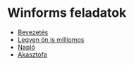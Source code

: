 # Winforms feladatok

- [Bevezetés](bevezetes.md)
- [Legyen ön is milliomos](Quiz.md)
- [Napló](naplo.md)
- [Akasztófa](akasztofa.md)
